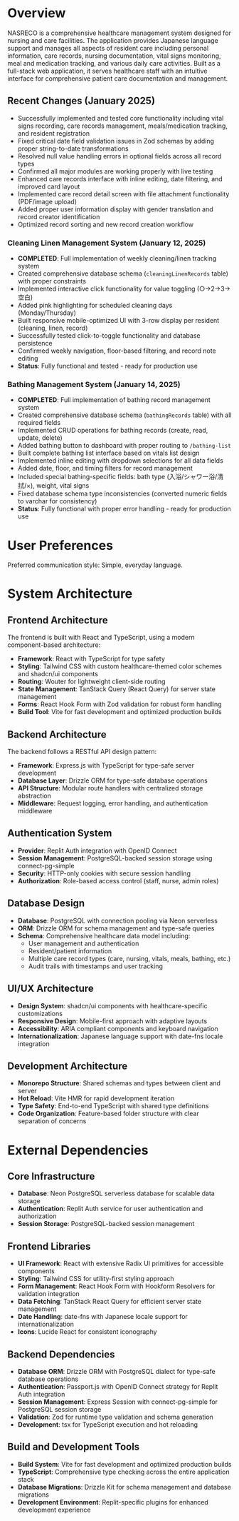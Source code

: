 # Overview

NASRECO is a comprehensive healthcare management system designed for nursing and care facilities. The application provides Japanese language support and manages all aspects of resident care including personal information, care records, nursing documentation, vital signs monitoring, meal and medication tracking, and various daily care activities. Built as a full-stack web application, it serves healthcare staff with an intuitive interface for comprehensive patient care documentation and management.

## Recent Changes (January 2025)
- Successfully implemented and tested core functionality including vital signs recording, care records management, meals/medication tracking, and resident registration
- Fixed critical date field validation issues in Zod schemas by adding proper string-to-date transformations
- Resolved null value handling errors in optional fields across all record types
- Confirmed all major modules are working properly with live testing
- Enhanced care records interface with inline editing, date filtering, and improved card layout
- Implemented care record detail screen with file attachment functionality (PDF/image upload)
- Added proper user information display with gender translation and record creator identification
- Optimized record sorting and new record creation workflow

### Cleaning Linen Management System (January 12, 2025)
- **COMPLETED**: Full implementation of weekly cleaning/linen tracking system
- Created comprehensive database schema (`cleaningLinenRecords` table) with proper constraints
- Implemented interactive click functionality for value toggling (○→2→3→空白)
- Added pink highlighting for scheduled cleaning days (Monday/Thursday)  
- Built responsive mobile-optimized UI with 3-row display per resident (cleaning, linen, record)
- Successfully tested click-to-toggle functionality and database persistence
- Confirmed weekly navigation, floor-based filtering, and record note editing
- **Status**: Fully functional and tested - ready for production use

### Bathing Management System (January 14, 2025)
- **COMPLETED**: Full implementation of bathing record management system
- Created comprehensive database schema (`bathingRecords` table) with all required fields
- Implemented CRUD operations for bathing records (create, read, update, delete)
- Added bathing button to dashboard with proper routing to `/bathing-list`
- Built complete bathing list interface based on vitals list design
- Implemented inline editing with dropdown selections for all data fields
- Added date, floor, and timing filters for record management
- Included special bathing-specific fields: bath type (入浴/シャワー浴/清拭/×), weight, vital signs
- Fixed database schema type inconsistencies (converted numeric fields to varchar for consistency)
- **Status**: Fully functional with proper error handling - ready for production use

# User Preferences

Preferred communication style: Simple, everyday language.

# System Architecture

## Frontend Architecture
The frontend is built with React and TypeScript, using a modern component-based architecture:
- **Framework**: React with TypeScript for type safety
- **Styling**: Tailwind CSS with custom healthcare-themed color schemes and shadcn/ui components
- **Routing**: Wouter for lightweight client-side routing
- **State Management**: TanStack Query (React Query) for server state management
- **Forms**: React Hook Form with Zod validation for robust form handling
- **Build Tool**: Vite for fast development and optimized production builds

## Backend Architecture
The backend follows a RESTful API design pattern:
- **Framework**: Express.js with TypeScript for type-safe server development
- **Database Layer**: Drizzle ORM for type-safe database operations
- **API Structure**: Modular route handlers with centralized storage abstraction
- **Middleware**: Request logging, error handling, and authentication middleware

## Authentication System
- **Provider**: Replit Auth integration with OpenID Connect
- **Session Management**: PostgreSQL-backed session storage using connect-pg-simple
- **Security**: HTTP-only cookies with secure session handling
- **Authorization**: Role-based access control (staff, nurse, admin roles)

## Database Design
- **Database**: PostgreSQL with connection pooling via Neon serverless
- **ORM**: Drizzle ORM for schema management and type-safe queries
- **Schema**: Comprehensive healthcare data model including:
  - User management and authentication
  - Resident/patient information
  - Multiple care record types (care, nursing, vitals, meals, bathing, etc.)
  - Audit trails with timestamps and user tracking

## UI/UX Architecture
- **Design System**: shadcn/ui components with healthcare-specific customizations
- **Responsive Design**: Mobile-first approach with adaptive layouts
- **Accessibility**: ARIA compliant components and keyboard navigation
- **Internationalization**: Japanese language support with date-fns locale integration

## Development Architecture
- **Monorepo Structure**: Shared schemas and types between client and server
- **Hot Reload**: Vite HMR for rapid development iteration
- **Type Safety**: End-to-end TypeScript with shared type definitions
- **Code Organization**: Feature-based folder structure with clear separation of concerns

# External Dependencies

## Core Infrastructure
- **Database**: Neon PostgreSQL serverless database for scalable data storage
- **Authentication**: Replit Auth service for user authentication and authorization
- **Session Storage**: PostgreSQL-backed session management

## Frontend Libraries
- **UI Framework**: React with extensive Radix UI primitives for accessible components
- **Styling**: Tailwind CSS for utility-first styling approach
- **Form Management**: React Hook Form with Hookform Resolvers for validation integration
- **Data Fetching**: TanStack React Query for efficient server state management
- **Date Handling**: date-fns with Japanese locale support for internationalization
- **Icons**: Lucide React for consistent iconography

## Backend Dependencies
- **Database ORM**: Drizzle ORM with PostgreSQL dialect for type-safe database operations
- **Authentication**: Passport.js with OpenID Connect strategy for Replit Auth integration
- **Session Management**: Express Session with connect-pg-simple for PostgreSQL session storage
- **Validation**: Zod for runtime type validation and schema generation
- **Development**: tsx for TypeScript execution and hot reloading

## Build and Development Tools
- **Build System**: Vite for fast development and optimized production builds
- **TypeScript**: Comprehensive type checking across the entire application stack
- **Database Migrations**: Drizzle Kit for schema management and database migrations
- **Development Environment**: Replit-specific plugins for enhanced development experience